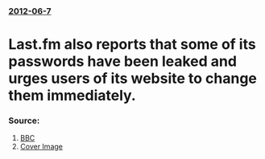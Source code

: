### [2012-06-7](/news/2012/06/7/index.md)

# Last.fm also reports that some of its passwords have been leaked and urges users of its website to change them immediately. 




### Source:

1. [BBC](http://www.bbc.co.uk/news/technology-18358485)
1. [Cover Image](http://ichef-1.bbci.co.uk/news/1024/media/images/60767000/jpg/_60767182_60767181.jpg)
